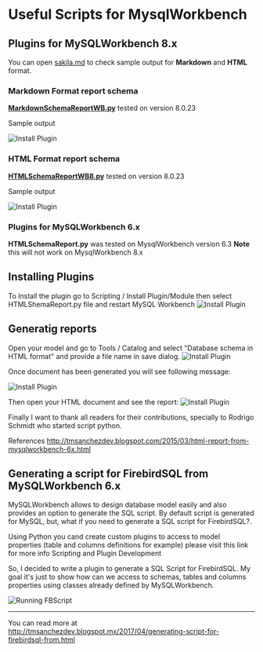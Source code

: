 # Useful Scripts for MysqlWorkbench

## Plugins for  MySQLWorkbench 8.x 

You can open [sakila.md](/sakilasample.md) to check sample output for **Markdown** and **HTML** format.


### Markdown Format report schema

[**MarkdownSchemaReportWB.py**](/MarkdownSchemaReportWB.py) tested on version 8.0.23

Sample output

![Install Plugin](https://github.com/tmsanchez/workbenchscripts/blob/master/markdownreport.png?raw=true)

### HTML Format report schema

 [**HTMLSchemaReportWB8.py**](/HTMLSchemaReportWB8.py)  tested on version 8.0.23

Sample output

 ![Install Plugin](https://github.com/tmsanchez/workbenchscripts/blob/master/htmlExample.jpg?raw=true)





### Plugins for MySQLWorkbench 6.x 

 **HTMLSchemaReport.py** was tested on MysqlWorkbench version 6.3 **Note** this will not work on MysqlWorkbench 8.x

## Installing Plugins


To Install the plugin go to Scripting / Install Plugin/Module then select HTMLShemaReport.py file and restart MySQL Workbench
![Install Plugin](https://github.com/tmsanchez/workbenchscripts/blob/master/installaPlugin.png?raw=true)


## Generatig reports

Open your model and go to Tools / Catalog and select "Database schema in HTML format" and provide a file name in save dialog.
![Install Plugin](https://github.com/tmsanchez/workbenchscripts/blob/master/runningPlugin.png?raw=true)


Once document has been generated you will see following message:

![Install Plugin](https://github.com/tmsanchez/workbenchscripts/blob/master/reportGenerated.png?raw=true)

Then open your HTML document and see the report:
![Install Plugin](https://github.com/tmsanchez/workbenchscripts/blob/master/htmlExample.jpg?raw=true)

Finally I want to thank all readers for their contributions, specially to Rodrigo Schmidt who started script python.

References 
http://tmsanchezdev.blogspot.com/2015/03/html-report-from-mysqlworkbench-6x.html



## Generating a script for FirebirdSQL from MySQLWorkbench 6.x


MySQLWorkbench allows to design database model easily and also provides an option to generate the SQL script.   By default script is generated for MySQL, but, what if you need to generate a SQL script for FirebirdSQL?.

Using Python you cand create custom plugins to access to model properties  (table and columns definitions for example) please visit this link for more info Scripting and Plugin Development

So, I decided to write a plugin to generate a SQL Script for FirebirdSQL. My goal it's just to show how can we access to schemas, tables and columns properties using classes already defined by MySQLWorkbench.

![Running FBScript](https://github.com/tmsanchez/workbenchscripts/blob/master/runfbscript.jpg?raw=true)

------------
You can read more at http://tmsanchezdev.blogspot.mx/2017/04/generating-script-for-firebirdsql-from.html
